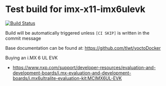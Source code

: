 # Test build for imx-x11-imx6ulevk

[![Build Status](https://cloud.drone.io/api/badges/tlwt/imx-x11-imx6ulevk/status.svg)](https://cloud.drone.io/tlwt/imx-x11-imx6ulevk)

Build will be automatically triggered unless `[CI SKIP]` is written in the commit message

Base documentation can be found at: https://github.com/tlwt/yoctoDocker

Buying an i.MX 6 UL EVK
* https://www.nxp.com/support/developer-resources/evaluation-and-development-boards/i.mx-evaluation-and-development-boards/i.mx6ultralite-evaluation-kit:MCIMX6UL-EVK
